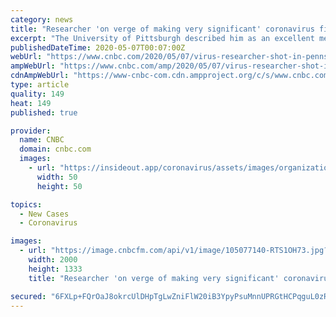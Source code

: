 ```yaml
---
category: news
title: "Researcher 'on verge of making very significant' coronavirus findings shot to death"
excerpt: "The University of Pittsburgh described him as an excellent mentor and prolific researcher who had co-authored more than 30 papers, NBC News reports."
publishedDateTime: 2020-05-07T00:07:00Z
webUrl: "https://www.cnbc.com/2020/05/07/virus-researcher-shot-in-pennsylvania.html?ref=hvper.com"
ampWebUrl: "https://www.cnbc.com/amp/2020/05/07/virus-researcher-shot-in-pennsylvania.html"
cdnAmpWebUrl: "https://www-cnbc-com.cdn.ampproject.org/c/s/www.cnbc.com/amp/2020/05/07/virus-researcher-shot-in-pennsylvania.html"
type: article
quality: 149
heat: 149
published: true

provider:
  name: CNBC
  domain: cnbc.com
  images:
    - url: "https://insideout.app/coronavirus/assets/images/organizations/cnbc.com-50x50.jpg"
      width: 50
      height: 50

topics:
  - New Cases
  - Coronavirus

images:
  - url: "https://image.cnbcfm.com/api/v1/image/105077140-RTS1OH73.jpg?v=1565663549"
    width: 2000
    height: 1333
    title: "Researcher 'on verge of making very significant' coronavirus findings shot to death"

secured: "6FXLp+FQrOaJ8okrcUlDHpTgLwZniFlW20iB3YpyPsuMnnUPRGtHCPqguL0zRXMJiXiDl1h9/Im8+ufAWFve8HEUq0153L/aMY3ZPrXpbzuOu8LbGtFmbwpZtoY7QzUhkDY2w/Qja+sFDHEVPLL00757xNudcoyw4jNTHye85hAfDy9HsSjTp2UpRXVWTOD9JhOrVpFNwdRRGNl4u58nW0G4UTZWHsGWni04We+lNRcO/hHpf2rMvDYsJfCzQ/LxBnXXrrsKTc+V3O3xh+1oNGzrwpDIa+XFS5uvKHX0frgHZM9Mrgyl/gloyzT6HfPAM0NgpOmDoVHA5iHK1dr6rD9/IwH/wa4FalTYF84XYLXRJsw+HaOsy0+7z4Z1FWa56J4jB1nimW/qXY/j6ioEQlX0bjexiTWlLovjwHJsSLCK355Kw7tGS35g1lYXN0eY3IS5AaCdAceJEHin2LXaRZt6fNvru6yTyrsqflvjBRo=;qJI2vu4OmpRaNkdYzT+UrA=="
---
```


